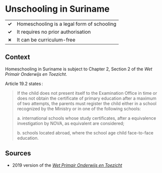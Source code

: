 # Unschooling in Suriname

| | |
|-|-|
| __✓__ | Homeschooling is a legal form of schooling |
| __✓__ | It requires no prior authorisation |
| __✗__ | It can be curriculum-free |


## Context

Homeschooling in Suriname is subject to Chapter 2, Section 2 of the _Wet Primair Onderwijs en Toezicht_.

Article 19.2 states :
> If the child does not present itself to the Examination Office in time or does not obtain the certificate
> of primary education after a maximum of two attempts,
> the parents must register the child either in a school recognized by the Ministry
> or in one of the following schools:
> 
> a. international schools whose study certificates, after a
> equivalence investigation by NOVA, as equivalent
> are considered;
>
> b. schools located abroad, where the school age child
> face-to-face education.


## Sources

* 2019 version of the [_Wet Primair Onderwijs en Toezicht_](https://www.dna.sr/media/280133/Wet_Primair_Onderwijs.pdf)
